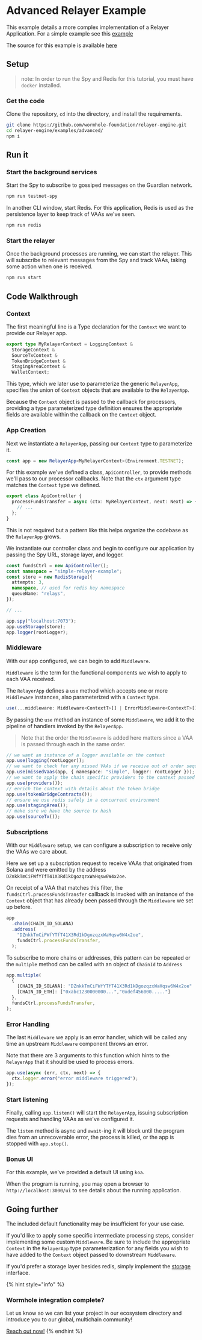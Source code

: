 # Advanced Relayer Example

This example details a more complex implementation of a Relayer Application. For a simple example see this [example](./#simple-relayer-code-example)

The source for this example is available [here](https://github.com/wormhole-foundation/relayer-engine/blob/main/examples/advanced/src/app.ts)

## Setup

> note: In order to run the Spy and Redis for this tutorial, you must have `docker` installed.

### Get the code

Clone the repository, `cd` into the directory, and install the requirements.

```sh
git clone https://github.com/wormhole-foundation/relayer-engine.git
cd relayer-engine/examples/advanced/
npm i
```

## Run it

### Start the background services

Start the Spy to subscribe to gossiped messages on the Guardian network.

```sh
npm run testnet-spy
```

In another CLI window, start Redis. For this application, Redis is used as the persistence layer to keep track of VAAs we've seen.

```sh
npm run redis
```

### Start the relayer

Once the background processes are running, we can start the relayer. This will subscribe to relevant messages from the Spy and track VAAs, taking some action when one is received.

```sh
npm run start
```

## Code Walkthrough

### Context

The first meaningful line is a Type declaration for the `Context` we want to provide our Relayer app.

```ts
export type MyRelayerContext = LoggingContext &
  StorageContext &
  SourceTxContext &
  TokenBridgeContext &
  StagingAreaContext &
  WalletContext;
```

This type, which we later use to parameterize the generic `RelayerApp`, specifies the union of `Context` objects that are available to the `RelayerApp`.

Because the `Context` object is passed to the callback for processors, providing a type parameterized type definition ensures the appropriate fields are available within the callback on the `Context` object.

### App Creation

Next we instantiate a `RelayerApp`, passing our `Context` type to parameterize it.

```ts
const app = new RelayerApp<MyRelayerContext>(Environment.TESTNET);
```

For this example we've defined a class, `ApiController`, to provide methods we'll pass to our processor callbacks. Note that the `ctx` argument type matches the `Context` type we defined.

```ts
export class ApiController {
  processFundsTransfer = async (ctx: MyRelayerContext, next: Next) => {
    // ...
  };
}
```

This is not required but a pattern like this helps organize the codebase as the `RelayerApp` grows.

We instantiate our controller class and begin to configure our application by passing the Spy URL, storage layer, and logger.

```ts
const fundsCtrl = new ApiController();
const namespace = "simple-relayer-example";
const store = new RedisStorage({
  attempts: 3,
  namespace, // used for redis key namespace
  queueName: "relays",
});

// ...

app.spy("localhost:7073");
app.useStorage(store);
app.logger(rootLogger);
```

### Middleware

With our app configured, we can begin to add `Middleware`.

`Middleware` is the term for the functional components we wish to apply to each VAA received.

The `RelayerApp` defines a `use` method which accepts one or more `Middleware` instances, also parameterized with a `Context` type.

```ts
use(...middleware: Middleware<ContextT>[] | ErrorMiddleware<ContextT>[])
```

By passing the `use` method an instance of some `Middleware`, we add it to the pipeline of handlers invoked by the `RelayerApp`.

> Note that the order the `Middleware` is added here matters since a VAA is passed through each in the same order.

```ts
// we want an instance of a logger available on the context
app.use(logging(rootLogger));
// we want to check for any missed VAAs if we receive out of order sequence ids
app.use(missedVaas(app, { namespace: "simple", logger: rootLogger }));
// we want to apply the chain specific providers to the context passed downstream
app.use(providers());
// enrich the context with details about the token bridge
app.use(tokenBridgeContracts());
// ensure we use redis safely in a concurrent environment
app.use(stagingArea());
// make sure we have the source tx hash
app.use(sourceTx());
```

### Subscriptions

With our `Middleware` setup, we can configure a subscription to receive only the VAAs we care about.

Here we set up a subscription request to receive VAAs that originated from Solana and were emitted by the address `DZnkkTmCiFWfYTfT41X3Rd1kDgozqzxWaHqsw6W4x2oe`.

On receipt of a VAA that matches this filter, the `fundsCtrl.processFundsTransfer` callback is invoked with an instance of the `Context` object that has already been passed through the `Middleware` we set up before.

```ts
app
  .chain(CHAIN_ID_SOLANA)
  .address(
    "DZnkkTmCiFWfYTfT41X3Rd1kDgozqzxWaHqsw6W4x2oe",
    fundsCtrl.processFundsTransfer,
  );
```

To subscribe to more chains or addresses, this pattern can be repeated or the `multiple` method can be called with an object of `ChainId` to `Address`

```ts
app.multiple(
  {
    [CHAIN_ID_SOLANA]: "DZnkkTmCiFWfYTfT41X3Rd1kDgozqzxWaHqsw6W4x2oe"
    [CHAIN_ID_ETH]: ["0xabc1230000000...","0xdef456000....."]
  },
  fundsCtrl.processFundsTransfer,
);
```

### Error Handling

The last `Middleware` we apply is an error handler, which will be called any time an upstream `Middleware` component throws an error.

Note that there are 3 arguments to this function which hints to the `RelayerApp` that it should be used to process errors.

```ts
app.use(async (err, ctx, next) => {
  ctx.logger.error("error middleware triggered");
});
```

### Start listening

Finally, calling `app.listen()` will start the `RelayerApp`, issuing subscription requests and handling VAAs as we've configured it.

The `listen` method is async and `await`-ing it will block until the program dies from an unrecoverable error, the process is killed, or the app is stopped with `app.stop()`.

### Bonus UI

For this example, we've provided a default UI using `koa`.

When the program is running, you may open a browser to `http://localhost:3000/ui` to see details about the running application.

## Going further

The included default functionality may be insufficient for your use case.

If you'd like to apply some specific intermediate processing steps, consider implementing some custom `Middleware`. Be sure to include the appropriate `Context` in the `RelayerApp` type parameterization for any fields you wish to have added to the `Context` object passed to downstream `Middleware`.

If you'd prefer a storage layer besides redis, simply implement the [storage](https://github.com/wormhole-foundation/relayer-engine/blob/main/relayer/storage/storage.ts) interface.

{% hint style="info" %}
### Wormhole integration complete?

Let us know so we can list your project in our ecosystem directory and introduce you to our global, multichain community!

[Reach out now!](https://forms.clickup.com/45049775/f/1aytxf-10244/JKYWRUQ70AUI99F32Q)
{% endhint %}
